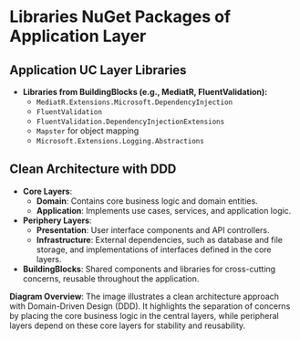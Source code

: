 # Libraries NuGet Packages of Application Layer

## Application UC Layer Libraries

- **Libraries from BuildingBlocks (e.g., MediatR, FluentValidation):**
  - `MediatR.Extensions.Microsoft.DependencyInjection`
  - `FluentValidation`
  - `FluentValidation.DependencyInjectionExtensions`
  - `Mapster` for object mapping
  - `Microsoft.Extensions.Logging.Abstractions`

## Clean Architecture with DDD

- **Core Layers**:
  - **Domain**: Contains core business logic and domain entities.
  - **Application**: Implements use cases, services, and application logic.
- **Periphery Layers**:
  - **Presentation**: User interface components and API controllers.
  - **Infrastructure**: External dependencies, such as database and file storage, and implementations of interfaces defined in the core layers.
- **BuildingBlocks**: Shared components and libraries for cross-cutting concerns, reusable throughout the application.

**Diagram Overview**:
The image illustrates a clean architecture approach with Domain-Driven Design (DDD). It highlights the separation of concerns by placing the core business logic in the central layers, while peripheral layers depend on these core layers for stability and reusability.
